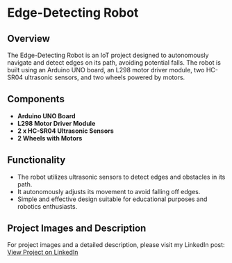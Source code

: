 # Edge-Detecting Robot

## Overview

The Edge-Detecting Robot is an IoT project designed to autonomously navigate and detect edges on its path, avoiding potential falls. The robot is built using an Arduino UNO board, an L298 motor driver module, two HC-SR04 ultrasonic sensors, and two wheels powered by motors.

## Components

- **Arduino UNO Board**
- **L298 Motor Driver Module**
- **2 x HC-SR04 Ultrasonic Sensors**
- **2 Wheels with Motors**

## Functionality

- The robot utilizes ultrasonic sensors to detect edges and obstacles in its path.
- It autonomously adjusts its movement to avoid falling off edges.
- Simple and effective design suitable for educational purposes and robotics enthusiasts.

## Project Images and Description

For project images and a detailed description, please visit my LinkedIn post: [View Project on LinkedIn](https://www.linkedin.com/posts/rahil-masood-2b5795290_iot-innovation-edgedetectingrobot-activity-7155923046736781312-Bwlp?utm_source=share&utm_medium=member_desktop)
